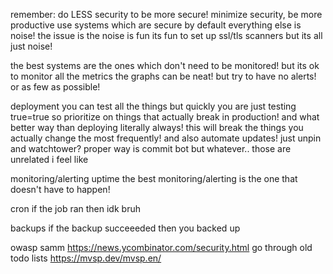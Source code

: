 remember: do LESS security to be more secure!
minimize security, be more productive
use systems which are secure by default
everything else is noise!
the issue is the noise is fun
    its fun to set up ssl/tls scanners
    but its all just noise!

the best systems are the ones which don't need to be monitored!
    but its ok to monitor all the metrics
        the graphs can be neat!
    but try to have no alerts! or as few as possible!

deployment
    you can test all the things
    but quickly you are just testing true=true
    so prioritize on things that actually break in production! and what better way than deploying literally always!
    this will break the things you actually change the most frequently!
        and also automate updates!
            just unpin and watchtower?
            proper way is commit bot but whatever.. those are unrelated i feel like

monitoring/alerting uptime
    the best monitoring/alerting is the one that doesn't have to happen!

cron
    if the job ran then idk bruh

backups
    if the backup succeeeded then you backed up



owasp samm
https://news.ycombinator.com/security.html
go through old todo lists
https://mvsp.dev/mvsp.en/
